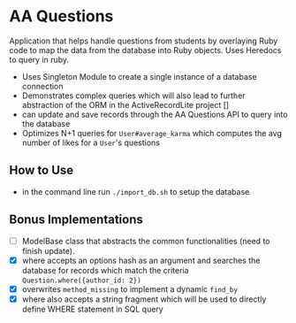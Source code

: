 # AA Questions
Application that helps handle questions from students by overlaying Ruby code to map the data from
the database into Ruby objects. Uses Heredocs to query in ruby.
- Uses Singleton Module to create a single instance of a database connection
- Demonstrates complex queries which will also lead to further abstraction of the ORM in the ActiveRecordLite project []
- can update and save records through the AA Questions API to query into the database
- Optimizes N+1 queries for   `User#average_karma` which computes the avg number of likes for a `User`'s questions

## How to Use
- in the command line run `./import_db.sh` to setup the database


## Bonus Implementations
- [ ] ModelBase class that abstracts the common functionalities (need to finish update).
- [x] where accepts an options hash as an argument and searches the database for records which match the criteria
      `Question.where({author_id: 2})`
- [x] overwrites `method_missing` to implement a dynamic `find_by`
- [x] where also accepts a string fragment which will be used to directly define WHERE statement in SQL query
